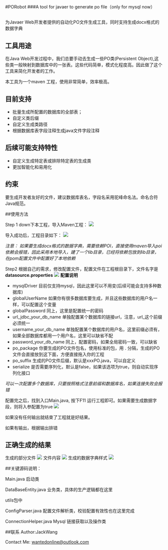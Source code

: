 #PORobot
###A tool for javaer to generate po file（only for mysql now）

##
为Javaer Web开发者提供的自动化PO文件生成工具，同时支持生成docx格式的数据字典

## 工具用途

在Java Web开发过程中，我们总要手动去生成一些PO类(Persistent Object),这些类一般映射到数据库中的一张表。这些代码简单，模式化程度高。因此做了这个工具来简化开发者的工作。

本工具为一个maven 工程，使用非常简单，效率极高。

## 目前支持

 
- 批量生成所配置的数据库的全部表；
- 自定义类后缀
- 自定义生成类路径
- 根据数据库表字段注释生成java文件字段注释

## 后续可能支持特性

- 自定义生成特定表或排除特定表的生成类
- 更加智能化和易用化

## 约束

要生成开发者友好的文件，建议数据库表名，字段名采用驼峰命名法。命名合符Java规范。

##使用方法

Step 1 down下本工程，导入Maven工程：
![](http://o9z6i1a1s.bkt.clouddn.com/2016082401.png)

导入成功后，工程目录如下：
![](http://o9z6i1a1s.bkt.clouddn.com/2016082402.png)

*注意： 如果要生成docx格式的数据字典，需要依赖POI，直接使用maven导入poi依赖会报错，因此采用本地导入，建了一个lib目录，已经将依赖包放到lib目录，在pom配置文件中配置好了本地依赖*

Step2 根据自己的需求，修改配置文件，配置文件在工程根目录下，文件名字是 **datasource.properties**
![](http://o9z6i1a1s.bkt.clouddn.com/2014082403.png)
**配置说明**

- mysqlDriver 目前仅支持mysql，因此这里可以不用变(后续可能会支持多种数据库)
- globalUserName 如果你有很多数据库要生成，并且这些数据库的用户名一样，可以配置这个变量
- globalPassword 同上，这里是配置统一的密码
- url_jdbc_your_db_name 单独配置某个数据库的链接url，注意，url_这个前缀必须统一
- username_your_db_name 单独配置某个数据库的用户名，这里前缀必须有，如果全部数据库都用一个用户名，这里可以缺省不配
- password_your_db_name 同上，配置密码，如果全局密码一致，可以缺省
- po_package 你要生成的PO文件包名，使用标准的包，用 . 分隔，生成的PO文件会直接放到这下面，方便直接拖入你的工程
- po_suffix 生成的PO文件后缀，默认是xxxPO.java，可以自定义
- serialize 是否需要序列化，默认是false，如果该选项为true，则自动实现序列化接口

*可以一次配置多个数据库，只要按照格式注意前缀和数据库名，如果连接失败会报错*

配置完之后，找到入口Main.java, 按下F11 运行工程即可。如果需要生成数据字段，则将入参配置为true
![](http://o9z6i1a1s.bkt.clouddn.com/2016082404.png)

如果没有任何输出就结束了工程就是好结果。

如果有输出，根据输出排错

## 正确生成的结果

生成的部分文件
![](http://o9z6i1a1s.bkt.clouddn.com/2016082405.png)
文件内容
![](http://o9z6i1a1s.bkt.clouddn.com/2014082406.png)
生成的数据字典样式
![](http://o9z6i1a1s.bkt.clouddn.com/2016082407.png)

##关键源码说明：

Main.java 启动类

DataBaseEntity.java 业务类，具体的生产逻辑都在这里

utils包中

ConfigParser.java 配置文件解析类，校验配置有效性也在这里完成

ConnectionHelper.java Mysql 链接获取以及操作类

##联系
Author:JackWang

Contact Me: <wantedonline@outlook.com>

